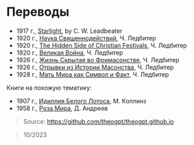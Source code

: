 # Переводы

- 1917 г., [Starlight](https://archive.org/details/starlightsevenad00lead), by C. W. Leadbeater
- 1920 г., [Наука Священнодействий](science-of-sacraments/index.md), Ч. Ледбитер
- 1920 г., [The Hidden Side of Christian Festivals](hidden-side-of-christian-festivals/index.md), Ч. Ледбитер
- 1920 г., [Великая Война](the-great-war/index.md), Ч. Ледбитер
- 1926 г., [Жизнь Скрытая во Фримасонстве](hidden-life-in-freemasonry/index.md), Ч. Ледбитер
- 1926 г., [Отрывки из Истории Масонства](glimpses-of-masonic-history/index.md), Ч. Ледбитер
- 1928 г., [Мать Мира как Символ и Факт](world-mother/index.md), Ч. Ледбитер

Книги на похожую тематику:

- 1907 г., [Идиллия Белого Лотоса](idyll-of-white-lotus/index.md), М. Коллинз
- 1958 г., [Роза Мира](world-rose/index.md), Д. Андреев

> Source: https://github.com/theogpt/theogpt.github.io

> 10/2023
 